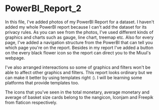 # PowerBI_Report_2
In this file, I've added photos of my PowerBI Report for a dataset. I haven't added my whole PowerBI report because I can't add the dataset for its privacy rules. As you can see from the photos, I've used different kinds of graphics and charts such as gauge, line chart, treemap etc. Also for every page, I've added a navigation structure from the PowerBI that can tell you which page you're on the report. Besides in my report I've added a button on the every black flower icon so the report can direct you to the Miuul's webpage. 

I've also arranged intereactions so some of graphics and filters won't be able to affect other graphics and filters. This report looks ordinary but we can make it better by using templates right :).  I will be learning some platforms that provide templates too.

The icons that you've seen in the total monetary, average monetary and average of basket size cards belong to the nangicon, Iconjam and Freepik from flaticon respectively. 

